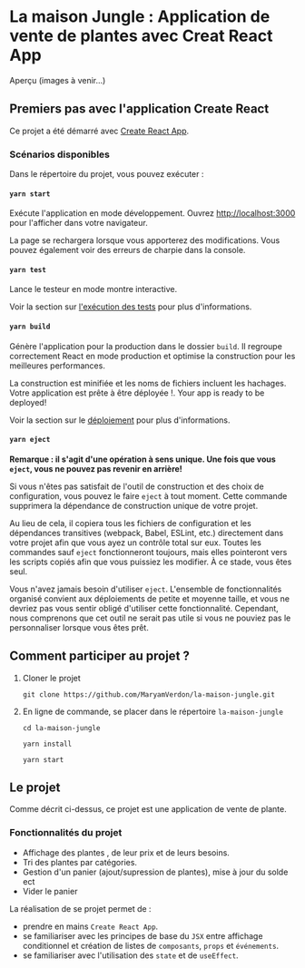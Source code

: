 # La maison Jungle : Application de vente de plantes avec Creat React App

Aperçu (images à venir...)

## Premiers pas avec l'application Create React

Ce projet a été démarré avec [Create React App](https://create-react-app.dev/).


### Scénarios disponibles

Dans le répertoire du projet, vous pouvez exécuter :

#### `yarn start`

Exécute l'application en mode développement.
Ouvrez [http://localhost:3000](http://localhost:3000) pour l'afficher dans votre navigateur.

La page se rechargera lorsque vous apporterez des modifications.
Vous pouvez également voir des erreurs de charpie dans la console.


#### `yarn test`

Lance le testeur en mode montre interactive.

Voir la section sur [l'exécution des tests](https://facebook.github.io/create-react-app/docs/running-tests) pour plus d'informations.

#### `yarn build`

Génère l'application pour la production dans le  dossier `build`.
Il regroupe correctement React en mode production et optimise la construction pour les meilleures performances.

La construction est minifiée et les noms de fichiers incluent les hachages.
Votre application est prête à être déployée !.
Your app is ready to be deployed!

Voir la section sur le [déploiement](https://facebook.github.io/create-react-app/docs/deployment) pour plus d'informations.

#### `yarn eject`

**Remarque : il s'agit d'une opération à sens unique. Une fois que vous `eject`, vous ne pouvez pas revenir en arrière!**

Si vous n'êtes pas satisfait de l'outil de construction et des choix de configuration, vous pouvez le faire `eject` à tout moment. Cette commande supprimera la dépendance de construction unique de votre projet.

Au lieu de cela, il copiera tous les fichiers de configuration et les dépendances transitives (webpack, Babel, ESLint, etc.) directement dans votre projet afin que vous ayez un contrôle total sur eux. Toutes les commandes sauf `eject` fonctionneront toujours, mais elles pointeront vers les scripts copiés afin que vous puissiez les modifier. À ce stade, vous êtes seul.

Vous n'avez jamais besoin d'utiliser `eject`. L'ensemble de fonctionnalités organisé convient aux déploiements de petite et moyenne taille, et vous ne devriez pas vous sentir obligé d'utiliser cette fonctionnalité. Cependant, nous comprenons que cet outil ne serait pas utile si vous ne pouviez pas le personnaliser lorsque vous êtes prêt.

## Comment participer au projet ?

  1. Cloner le projet 
      
         git clone https://github.com/MaryamVerdon/la-maison-jungle.git
        
    
  2. En ligne de commande, se placer dans le répertoire `la-maison-jungle`
  
    
         cd la-maison-jungle
        
         yarn install
        
         yarn start
        
 ## Le projet
 
 Comme décrit ci-dessus, ce projet est une application de vente de plante. 
 
 ### Fonctionnalités du projet
 
  - Affichage des plantes , de leur prix et de leurs besoins.
  - Tri des plantes par catégories.
  - Gestion d'un panier (ajout/supression de plantes), mise à jour du solde ect
  - Vider le panier
 
 
 
 La réalisation de se projet permet de :
 
  - prendre en mains `Create React App`.
  - se familiariser avec les principes de base du `JSX` entre affichage conditionnel et création de listes de `composants`, `props` et `événements`.
  - se familiariser avec l'utilisation des `state` et de `useEffect`.
 

